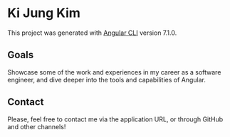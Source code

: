 # Ki Jung Kim

This project was generated with [Angular CLI](https://github.com/angular/angular-cli) version 7.1.0.

## Goals

Showcase some of the work and experiences in my career as a software engineer, and dive deeper into the tools and capabilities of Angular.

## Contact

Please, feel free to contact me via the application URL, or through GitHub and other channels!
